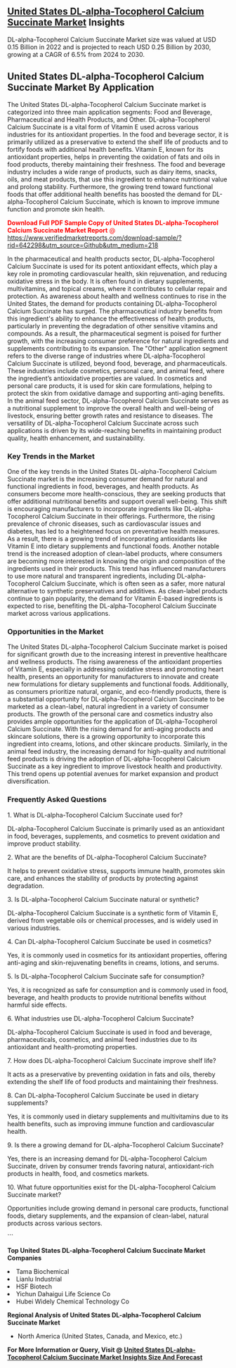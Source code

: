 <h2><a href="https://www.verifiedmarketreports.com/download-sample/?rid=642298&amp;utm_source=Github&amp;utm_medium=218" target="_blank">United States DL-alpha-Tocopherol Calcium Succinate Market</a> Insights</h2><p>DL-alpha-Tocopherol Calcium Succinate Market size was valued at USD 0.15 Billion in 2022 and is projected to reach USD 0.25 Billion by 2030, growing at a CAGR of 6.5% from 2024 to 2030.</p><p> <h2>United States DL-alpha-Tocopherol Calcium Succinate Market By Application</h2> The United States DL-alpha-Tocopherol Calcium Succinate market is categorized into three main application segments: Food and Beverage, Pharmaceutical and Health Products, and Other. DL-alpha-Tocopherol Calcium Succinate is a vital form of Vitamin E used across various industries for its antioxidant properties. In the food and beverage sector, it is primarily utilized as a preservative to extend the shelf life of products and to fortify foods with additional health benefits. Vitamin E, known for its antioxidant properties, helps in preventing the oxidation of fats and oils in food products, thereby maintaining their freshness. The food and beverage industry includes a wide range of products, such as dairy items, snacks, oils, and meat products, that use this ingredient to enhance nutritional value and prolong stability. Furthermore, the growing trend toward functional foods that offer additional health benefits has boosted the demand for DL-alpha-Tocopherol Calcium Succinate, which is known to improve immune function and promote skin health. <p><span class=""><span style="color: #ff0000;"><strong>Download Full PDF Sample Copy of United States DL-alpha-Tocopherol Calcium Succinate Market Report</strong> @ </span><a href="https://www.verifiedmarketreports.com/download-sample/?rid=642298&amp;utm_source=Github&amp;utm_medium=218" target="_blank">https://www.verifiedmarketreports.com/download-sample/?rid=642298&amp;utm_source=Github&amp;utm_medium=218</a></span></p> In the pharmaceutical and health products sector, DL-alpha-Tocopherol Calcium Succinate is used for its potent antioxidant effects, which play a key role in promoting cardiovascular health, skin rejuvenation, and reducing oxidative stress in the body. It is often found in dietary supplements, multivitamins, and topical creams, where it contributes to cellular repair and protection. As awareness about health and wellness continues to rise in the United States, the demand for products containing DL-alpha-Tocopherol Calcium Succinate has surged. The pharmaceutical industry benefits from this ingredient's ability to enhance the effectiveness of health products, particularly in preventing the degradation of other sensitive vitamins and compounds. As a result, the pharmaceutical segment is poised for further growth, with the increasing consumer preference for natural ingredients and supplements contributing to its expansion. The "Other" application segment refers to the diverse range of industries where DL-alpha-Tocopherol Calcium Succinate is utilized, beyond food, beverage, and pharmaceuticals. These industries include cosmetics, personal care, and animal feed, where the ingredient’s antioxidative properties are valued. In cosmetics and personal care products, it is used for skin care formulations, helping to protect the skin from oxidative damage and supporting anti-aging benefits. In the animal feed sector, DL-alpha-Tocopherol Calcium Succinate serves as a nutritional supplement to improve the overall health and well-being of livestock, ensuring better growth rates and resistance to diseases. The versatility of DL-alpha-Tocopherol Calcium Succinate across such applications is driven by its wide-reaching benefits in maintaining product quality, health enhancement, and sustainability. <h3>Key Trends in the Market</h3> One of the key trends in the United States DL-alpha-Tocopherol Calcium Succinate market is the increasing consumer demand for natural and functional ingredients in food, beverages, and health products. As consumers become more health-conscious, they are seeking products that offer additional nutritional benefits and support overall well-being. This shift is encouraging manufacturers to incorporate ingredients like DL-alpha-Tocopherol Calcium Succinate in their offerings. Furthermore, the rising prevalence of chronic diseases, such as cardiovascular issues and diabetes, has led to a heightened focus on preventative health measures. As a result, there is a growing trend of incorporating antioxidants like Vitamin E into dietary supplements and functional foods. Another notable trend is the increased adoption of clean-label products, where consumers are becoming more interested in knowing the origin and composition of the ingredients used in their products. This trend has influenced manufacturers to use more natural and transparent ingredients, including DL-alpha-Tocopherol Calcium Succinate, which is often seen as a safer, more natural alternative to synthetic preservatives and additives. As clean-label products continue to gain popularity, the demand for Vitamin E-based ingredients is expected to rise, benefiting the DL-alpha-Tocopherol Calcium Succinate market across various applications. <h3>Opportunities in the Market</h3> The United States DL-alpha-Tocopherol Calcium Succinate market is poised for significant growth due to the increasing interest in preventive healthcare and wellness products. The rising awareness of the antioxidant properties of Vitamin E, especially in addressing oxidative stress and promoting heart health, presents an opportunity for manufacturers to innovate and create new formulations for dietary supplements and functional foods. Additionally, as consumers prioritize natural, organic, and eco-friendly products, there is a substantial opportunity for DL-alpha-Tocopherol Calcium Succinate to be marketed as a clean-label, natural ingredient in a variety of consumer products. The growth of the personal care and cosmetics industry also provides ample opportunities for the application of DL-alpha-Tocopherol Calcium Succinate. With the rising demand for anti-aging products and skincare solutions, there is a growing opportunity to incorporate this ingredient into creams, lotions, and other skincare products. Similarly, in the animal feed industry, the increasing demand for high-quality and nutritional feed products is driving the adoption of DL-alpha-Tocopherol Calcium Succinate as a key ingredient to improve livestock health and productivity. This trend opens up potential avenues for market expansion and product diversification. <h3>Frequently Asked Questions</h3> <p>1. What is DL-alpha-Tocopherol Calcium Succinate used for?</p> <p>DL-alpha-Tocopherol Calcium Succinate is primarily used as an antioxidant in food, beverages, supplements, and cosmetics to prevent oxidation and improve product stability.</p> <p>2. What are the benefits of DL-alpha-Tocopherol Calcium Succinate?</p> <p>It helps to prevent oxidative stress, supports immune health, promotes skin care, and enhances the stability of products by protecting against degradation.</p> <p>3. Is DL-alpha-Tocopherol Calcium Succinate natural or synthetic?</p> <p>DL-alpha-Tocopherol Calcium Succinate is a synthetic form of Vitamin E, derived from vegetable oils or chemical processes, and is widely used in various industries.</p> <p>4. Can DL-alpha-Tocopherol Calcium Succinate be used in cosmetics?</p> <p>Yes, it is commonly used in cosmetics for its antioxidant properties, offering anti-aging and skin-rejuvenating benefits in creams, lotions, and serums.</p> <p>5. Is DL-alpha-Tocopherol Calcium Succinate safe for consumption?</p> <p>Yes, it is recognized as safe for consumption and is commonly used in food, beverage, and health products to provide nutritional benefits without harmful side effects.</p> <p>6. What industries use DL-alpha-Tocopherol Calcium Succinate?</p> <p>DL-alpha-Tocopherol Calcium Succinate is used in food and beverage, pharmaceuticals, cosmetics, and animal feed industries due to its antioxidant and health-promoting properties.</p> <p>7. How does DL-alpha-Tocopherol Calcium Succinate improve shelf life?</p> <p>It acts as a preservative by preventing oxidation in fats and oils, thereby extending the shelf life of food products and maintaining their freshness.</p> <p>8. Can DL-alpha-Tocopherol Calcium Succinate be used in dietary supplements?</p> <p>Yes, it is commonly used in dietary supplements and multivitamins due to its health benefits, such as improving immune function and cardiovascular health.</p> <p>9. Is there a growing demand for DL-alpha-Tocopherol Calcium Succinate?</p> <p>Yes, there is an increasing demand for DL-alpha-Tocopherol Calcium Succinate, driven by consumer trends favoring natural, antioxidant-rich products in health, food, and cosmetics markets.</p> <p>10. What future opportunities exist for the DL-alpha-Tocopherol Calcium Succinate market?</p> <p>Opportunities include growing demand in personal care products, functional foods, dietary supplements, and the expansion of clean-label, natural products across various sectors.</p> ```</p><p><strong>Top United States DL-alpha-Tocopherol Calcium Succinate Market Companies</strong></p><div data-test-id=""><p><li>Tama Biochemical</li><li> Lianlu Industrial</li><li> HSF Biotech</li><li> Yichun Dahaigui Life Science Co</li><li> Hubei Widely Chemical Technology Co</li></p><div><strong>Regional Analysis of&nbsp;United States DL-alpha-Tocopherol Calcium Succinate Market</strong></div><ul><li dir="ltr"><p dir="ltr">North America&nbsp;(United States, Canada, and Mexico, etc.)</p></li></ul><p><strong>For More Information or Query, Visit @&nbsp;</strong><strong><a href="https://www.verifiedmarketreports.com/product/dl-alpha-tocopherol-calcium-succinate-market/?utm_source=Github&amp;utm_medium=218" target="_blank">United States DL-alpha-Tocopherol Calcium Succinate Market Insights Size And Forecast</a></strong></p></div>
